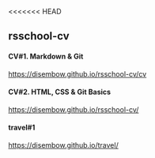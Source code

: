 <<<<<<< HEAD
## rsschool-cv 

#### CV#1. Markdown & Git
https://disembow.github.io/rsschool-cv/cv

#### CV#2. HTML, CSS & Git Basics
https://disembow.github.io/rsschool-cv/

#### travel#1
https://disembow.github.io/travel/
